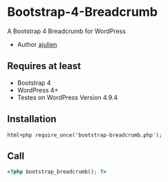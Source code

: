 # Bootstrap-4-Breadcrumb

A Bootstrap 4 Breadcrumb for WordPress
* Author [ajulien](https://github.com/ajulien-fr/bootstrap_breadcrumb)

## Requires at least
* Bootstrap 4
* WordPress 4+
* Testes on WordPress Version 4.9.4

## Installation
```
html+php require_once('bootstrap-breadcrumb.php'); 
```

## Call
```php 
<?php bootstrap_breadcrumb(); ?> 
```
